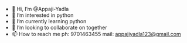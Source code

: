 - 👋 Hi, I’m @Appaji-Yadla
- 👀 I’m interested in python
- 🌱 I’m currently learning python
- 💞️ I’m looking to collaborate on together 
- 📫 How to reach me ph: 9701463455 mail: appajiyadla123@gmail.com

<!---
Appaji-Yadla/Appaji-Yadla is a ✨ special ✨ repository because its `README.md` (this file) appears on your GitHub profile.
You can click the Preview link to take a look at your changes.
--->
